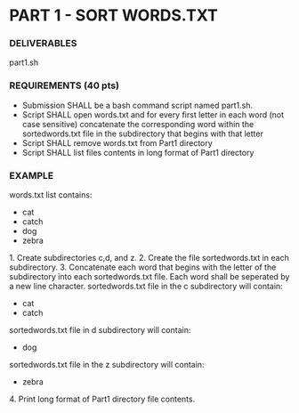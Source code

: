 # PART 1 - SORT WORDS.TXT

### DELIVERABLES
part1.sh

### REQUIREMENTS (40 pts)
- Submission SHALL be a bash command script named part1.sh.
- Script SHALL open words.txt and for every first letter in each word (not case sensitive) concatenate the corresponding word within the sortedwords.txt file in the subdirectory that begins with that letter
- Script SHALL remove words.txt from Part1 directory
- Script SHALL list files contents in long format of Part1 directory

### EXAMPLE
words.txt list contains:

- cat
- catch
- dog
- zebra

1\. Create subdirectories c,d, and z.
2\. Create the file sortedwords.txt in each subdirectory.
3\. Concatenate each word that begins with the letter of the subdirectory into each sortedwords.txt file. Each word shall be seperated by a new line character.
sortedwords.txt file in the c subdirectory will contain: 

- cat
- catch

sortedwords.txt file in d subdirectory will contain: 

- dog

sortedwords.txt file in the z subdirectory will contain:

- zebra

4\. Print long format of Part1 directory file contents.
